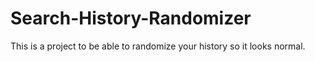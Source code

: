 # Search-History-Randomizer
This is a project to be able to randomize your history so it looks normal.
